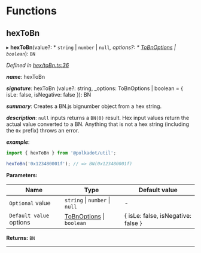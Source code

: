 

# Functions

<a id="hextobn"></a>

##  hexToBn

▸ **hexToBn**(value?: * `string` &#124; `number` &#124; `null`*, options?: * [ToBnOptions](../interfaces/_types_.tobnoptions.md) &#124; `boolean`*): `BN`

*Defined in [hex/toBn.ts:36](https://github.com/polkadot-js/common/blob/d47b865/packages/util/src/hex/toBn.ts#L36)*

*__name__*: hexToBn

*__signature__*: hexToBn (value?: string, \_options: ToBnOptions | boolean = { isLe: false, isNegative: false }): BN

*__summary__*: Creates a BN.js bignumber object from a hex string.

*__description__*: `null` inputs returns a `BN(0)` result. Hex input values return the actual value converted to a BN. Anything that is not a hex string (including the `0x` prefix) throws an error.

*__example__*:   

```javascript
import { hexToBn } from '@polkadot/util';

hexToBn('0x123480001f'); // => BN(0x123480001f)
```

**Parameters:**

| Name | Type | Default value |
| ------ | ------ | ------ |
| `Optional` value |  `string` &#124; `number` &#124; `null`| - |
| `Default value` options |  [ToBnOptions](../interfaces/_types_.tobnoptions.md) &#124; `boolean`|  { isLe: false, isNegative: false } |

**Returns:** `BN`

___

